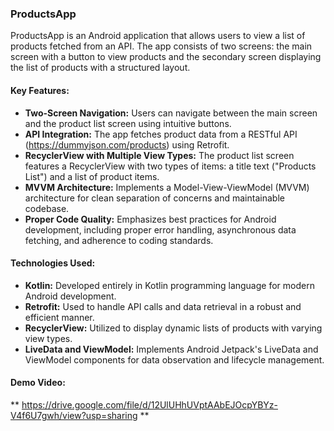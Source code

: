### ProductsApp

ProductsApp is an Android application that allows users to view a list of products fetched from an API. The app consists of two screens: the main screen with a button to view products and the secondary screen displaying the list of products with a structured layout.

#### Key Features:
- **Two-Screen Navigation:** Users can navigate between the main screen and the product list screen using intuitive buttons.
- **API Integration:** The app fetches product data from a RESTful API (https://dummyjson.com/products) using Retrofit.
- **RecyclerView with Multiple View Types:** The product list screen features a RecyclerView with two types of items: a title text ("Products List") and a list of product items.
- **MVVM Architecture:** Implements a Model-View-ViewModel (MVVM) architecture for clean separation of concerns and maintainable codebase.
- **Proper Code Quality:** Emphasizes best practices for Android development, including proper error handling, asynchronous data fetching, and adherence to coding standards.

#### Technologies Used:
- **Kotlin:** Developed entirely in Kotlin programming language for modern Android development.
- **Retrofit:** Used to handle API calls and data retrieval in a robust and efficient manner.
- **RecyclerView:** Utilized to display dynamic lists of products with varying view types.
- **LiveData and ViewModel:** Implements Android Jetpack's LiveData and ViewModel components for data observation and lifecycle management.

#### Demo Video:
 ** https://drive.google.com/file/d/12UlUHhUVptAAbEJOcpYBYz-V4f6U7gwh/view?usp=sharing **
